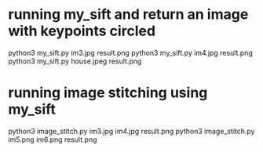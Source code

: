 # running my_sift and return an image with keypoints circled
python3 my_sift.py im3.jpg result.png
python3 my_sift.py im4.jpg result.png
python3 my_sift.py house.jpeg result.png


# running image stitching using my_sift
python3 image_stitch.py im3.jpg im4.jpg result.png
python3 image_stitch.py im5.png im6.png result.png